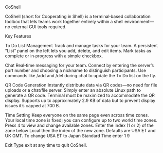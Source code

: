CoShell

CoShell (short for Cooperating in Shell) is a terminal‐based collaboration toolbox that lets teams work together entirely within a shell environment—no external GUI tools required.

Key Features

To Do List Management
Track and manage tasks for your team.
A persistent “List” panel on the left lets you add, delete, and edit items.
Mark tasks as complete or in‐progress with a simple checkbox.

Chat
Real‐time messaging for your team.
Connect by entering the server’s port number and choosing a nickname to distinguish participants.
Use commands like /add and /del during chat to update the To Do list on the fly.

QR Code Generation
Instantly distribute data via QR codes—no need for file uploads or a chat/file server.
Simply enter an absolute Linux path to generate a QR code.
Terminal must be maximized to accommodate the QR display.
Supports up to approximately 2.9 KB of data but to prevent display issues it’s capped at 700 B.

Time Setting
Keep everyone on the same page even across time zones.
Your local time zone is fixed; you can configure up to two world time zones.
Press 4 to view and change available zones.
Enter the index (1 or 2) of the zone below Local then the index of the new zone.
Defaults are USA ET and UK GMT.
To change USA ET to Japan Standard Time enter
1 9

Exit
Type exit at any time to quit CoShell.
